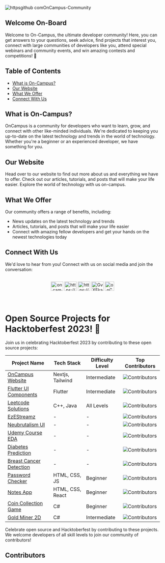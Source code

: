 <!--<p align="center">  
  <a href="">  
    <img alt="On-Campus" src="https://avatars.githubusercontent.com/u/116508440?s=200&v=4" width="125" />  
  </a>  
</p>  
<p align="center">  
    <img src="https://readme-typing-svg.demolab.com?font=Helvetica&weight=600&size=70&duration=3000&pause=1000&color=FF454F&center=true&vCenter=true&width=700&height=100&lines=Welcome+On-Board;Welcome+On-Campus" alt="OnCampus" />  
</p> -->


![httpsgithub comOnCampus-Community](https://github.com/OnCampus-Community/.github/assets/114334475/42d8a2a1-b8d2-4f41-810a-84641209909f)

## Welcome On-Board

<p> 
  Welcome to On-Campus, the ultimate developer community! Here, you can get answers to your questions, seek advice, find projects that interest you, connect with large communities of developers like you, attend special webinars and community events, and win amazing contests and competitions! 🤟
</p>

## Table of Contents

- [What is On-Campus?](#what-is-on-campus)
- [Our Website](#our-website)
- [What We Offer](#what-we-offer)
- [Connect With Us](#connect-with-us)

## What is On-Campus?

<p> 
  OnCampus is a community for developers who want to learn, grow, and connect with other like-minded individuals. We're dedicated to keeping you up-to-date on the latest technology and trends in the world of technology. Whether you're a beginner or an experienced developer, we have something for you.
</p>

## Our Website

<p> 
  Head over to our website to find out more about us and everything we have to offer. Check out our articles, tutorials, and posts that will make your life easier. Explore the world of technology with us on-campus.
</p>

## What We Offer

Our community offers a range of benefits, including:

  <ul>
    <li>News updates on the latest technology and trends</li>
    <li>Articles, tutorials, and posts that will make your life easier</li>
    <li>Connect with amazing fellow developers and get your hands on the newest technologies today</li>
  </ul>

## Connect With Us

<p>
  We'd love to hear from you! Connect with us on social media and join the conversation:
  <br><br>

<p align="center">
  <a href="https://twitter.com/oncampus_in" target="_blank"><img src="https://raw.githubusercontent.com/rahuldkjain/github-profile-readme-generator/master/src/images/icons/Social/twitter.svg" alt="oncampus_in" height="30" width="40" /></a>
  <a href="https://linkedin.com/in/https://www.linkedin.com/company/82527819/admin/" target="_blank"><img src="https://raw.githubusercontent.com/rahuldkjain/github-profile-readme-generator/master/src/images/icons/Social/linked-in-alt.svg" alt="https://www.linkedin.com/company/82527819/admin/" height="30" width="40" /></a>
  <a href="https://www.instagram.com/oncampus_official/" target="_blank"><img src="https://raw.githubusercontent.com/rahuldkjain/github-profile-readme-generator/master/src/images/icons/Social/instagram.svg" alt="https://www.instagram.com/oncampus_official/?hl=en" height="30" width="40" /></a>
  <a href="https://discord.gg/GvXEkaQr8e" target="_blank"><img src="https://raw.githubusercontent.com/rahuldkjain/github-profile-readme-generator/master/src/images/icons/Social/discord.svg" alt="GvXEkaQr8e" height="30" width="40" /></a>
  <a href="https://www.reddit.com/user/onCampus_official" target="_blank"><img src="https://raw.githubusercontent.com/rahuldkjain/github-profile-readme-generator/master/src/images/icons/Social/reddit.svg" alt="onCampus_official" height="30" width="30" /></a>
</p>

<br>

# Open Source Projects for Hacktoberfest 2023! 🎉

Join us in celebrating Hacktoberfest 2023 by contributing to these open source projects:

| **Project Name**                                                                                 | **Tech Stack**        | **Difficulty Level** | **Top Contributors**                                                                             |
| ------------------------------------------------------------------------------------------------ | --------------------- | -------------------- | ------------------------------------------------------------------------------------------------ |
| [OnCampus Website](https://github.com/OnCampus-Community/oncampus-official)                       | Nextjs, Tailwind | Intermediate             | ![Contributors](https://contrib.rocks/image?repo=OnCampus-Community/oncampus-official)            |
| [Flutter UI Components](https://github.com/OnCampus-Community/Flutter-UI-Components)             | Flutter               | Intermediate         | ![Contributors](https://contrib.rocks/image?repo=OnCampus-Community/Flutter-UI-Components)       |
| [Leetcode Solutions](https://github.com/OnCampus-Community/LeetCode-Solutions)                   | C++, Java                | All Levels           | ![Contributors](https://contrib.rocks/image?repo=OnCampus-Community/LeetCode-Solutions)         |
| [EzEStreamz](https://github.com/OnCampus-Community/EzEStreamz)                                   | -                     | -                    | ![Contributors](https://contrib.rocks/image?repo=OnCampus-Community/EzEStreamz)                  |
| [Neubrutalism UI](https://github.com/OnCampus-Community/neubrutalism_ui)                         | -                     | -                    | ![Contributors](https://contrib.rocks/image?repo=OnCampus-Community/neubrutalism_ui)             |
| [Udemy Course EDA](https://github.com/OnCampus-Community/Udemy-Course-EDA)                       | -                     | -                    | ![Contributors](https://contrib.rocks/image?repo=OnCampus-Community/Udemy-Course-EDA)            |
| [Diabetes Prediction](https://github.com/OnCampus-Community/Diabetes-Prediction)                 | -                     | -                    | ![Contributors](https://contrib.rocks/image?repo=OnCampus-Community/Diabetes-Prediction)         |
| [Breast Cancer Detection](https://github.com/OnCampus-Community/Breast-Cancer-Detection)         | -                     | -                    | ![Contributors](https://contrib.rocks/image?repo=OnCampus-Community/Breast-Cancer-Detection)     |
| [Password Checker](https://github.com/OnCampus-Community/Password-Generator-and-teller)          | HTML, CSS, JS         | Beginner             | ![Contributors](https://contrib.rocks/image?repo=OnCampus-Community/Password-Generator-and-teller)|
| [Notes App](https://github.com/OnCampus-Community/Notes-Book)                                    | HTML, CSS, React      | Beginner             | ![Contributors](https://contrib.rocks/image?repo=OnCampus-Community/Notes-Book)                 |
| [Coin Collection Game](https://github.com/OnCampus-Community/CoinCollection)                     | C#                    | Beginner             | ![Contributors](https://contrib.rocks/image?repo=OnCampus-Community/CoinCollection)             |
| [Gold Miner 2D](https://github.com/OnCampus-Community/GoldMinner2D)                              | C#                    | Intermediate          | ![Contributors](https://contrib.rocks/image?repo=OnCampus-Community/GoldMinner2D)                | 

Celebrate open source and Hacktoberfest by contributing to these projects. We welcome developers of all skill levels to join our community of contributors!

## Contributors

<!-- ALL-CONTRIBUTORS-LIST:START - Do not remove or modify this section -->
<!-- prettier-ignore-start -->
<!-- markdownlint-disable -->

<!-- markdownlint-restore -->
<!-- prettier-ignore-end -->

<!-- ALL-CONTRIBUTORS-LIST:END -->
